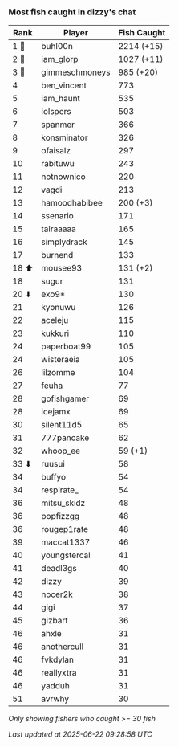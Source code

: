 ### Most fish caught in dizzy's chat
| Rank | Player | Fish Caught |
|------|--------|-----------|
| 1 🥇  | buhl00n  | 2214 (+15) |
| 2 🥈  | iam_glorp  | 1027 (+11) |
| 3 🥉  | gimmeschmoneys  | 985 (+20) |
| 4  | ben_vincent  | 773 |
| 5  | iam_haunt  | 535 |
| 6  | lolspers  | 503 |
| 7  | spanmer  | 366 |
| 8  | konsminator  | 326 |
| 9  | ofaisalz  | 297 |
| 10  | rabituwu  | 243 |
| 11  | notnownico  | 220 |
| 12  | vagdi  | 213 |
| 13  | hamoodhabibee  | 200 (+3) |
| 14  | ssenario  | 171 |
| 15  | tairaaaaa  | 165 |
| 16  | simplydrack  | 145 |
| 17  | burnend  | 133 |
| 18 ⬆ | mousee93  | 131 (+2) |
| 18  | sugur  | 131 |
| 20 ⬇ | exo9*  | 130 |
| 21  | kyonuwu  | 126 |
| 22  | aceleju  | 115 |
| 23  | kukkuri  | 110 |
| 24  | paperboat99  | 105 |
| 24  | wisteraeia  | 105 |
| 26  | lilzomme  | 104 |
| 27  | feuha  | 77 |
| 28  | gofishgamer  | 69 |
| 28  | icejamx  | 69 |
| 30  | silent11d5  | 65 |
| 31  | 777pancake  | 62 |
| 32  | whoop_ee  | 59 (+1) |
| 33 ⬇ | ruusui  | 58 |
| 34  | buffyo  | 54 |
| 34  | respirate_  | 54 |
| 36  | mitsu_skidz  | 48 |
| 36  | popfizzgg  | 48 |
| 36  | rougep1rate  | 48 |
| 39  | maccat1337  | 46 |
| 40  | youngstercal  | 41 |
| 41  | deadl3gs  | 40 |
| 42  | dizzy  | 39 |
| 43  | nocer2k  | 38 |
| 44  | gigi  | 37 |
| 45  | gizbart  | 36 |
| 46  | ahxle  | 31 |
| 46  | anothercull  | 31 |
| 46  | fvkdylan  | 31 |
| 46  | reallyxtra  | 31 |
| 46  | yadduh  | 31 |
| 51  | avrwhy  | 30 |

_Only showing fishers who caught >= 30 fish_

_Last updated at 2025-06-22 09:28:58 UTC_